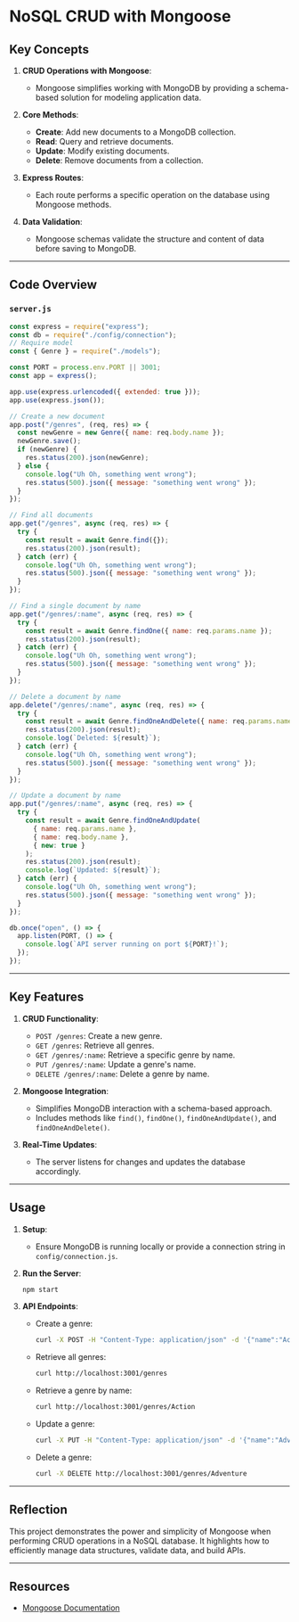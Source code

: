 # NoSQL CRUD with Mongoose

## Key Concepts

1. **CRUD Operations with Mongoose**:

   - Mongoose simplifies working with MongoDB by providing a schema-based solution for modeling application data.

2. **Core Methods**:

   - **Create**: Add new documents to a MongoDB collection.
   - **Read**: Query and retrieve documents.
   - **Update**: Modify existing documents.
   - **Delete**: Remove documents from a collection.

3. **Express Routes**:

   - Each route performs a specific operation on the database using Mongoose methods.

4. **Data Validation**:
   - Mongoose schemas validate the structure and content of data before saving to MongoDB.

---

## Code Overview

### `server.js`

```javascript
const express = require("express");
const db = require("./config/connection");
// Require model
const { Genre } = require("./models");

const PORT = process.env.PORT || 3001;
const app = express();

app.use(express.urlencoded({ extended: true }));
app.use(express.json());

// Create a new document
app.post("/genres", (req, res) => {
  const newGenre = new Genre({ name: req.body.name });
  newGenre.save();
  if (newGenre) {
    res.status(200).json(newGenre);
  } else {
    console.log("Uh Oh, something went wrong");
    res.status(500).json({ message: "something went wrong" });
  }
});

// Find all documents
app.get("/genres", async (req, res) => {
  try {
    const result = await Genre.find({});
    res.status(200).json(result);
  } catch (err) {
    console.log("Uh Oh, something went wrong");
    res.status(500).json({ message: "something went wrong" });
  }
});

// Find a single document by name
app.get("/genres/:name", async (req, res) => {
  try {
    const result = await Genre.findOne({ name: req.params.name });
    res.status(200).json(result);
  } catch (err) {
    console.log("Uh Oh, something went wrong");
    res.status(500).json({ message: "something went wrong" });
  }
});

// Delete a document by name
app.delete("/genres/:name", async (req, res) => {
  try {
    const result = await Genre.findOneAndDelete({ name: req.params.name });
    res.status(200).json(result);
    console.log(`Deleted: ${result}`);
  } catch (err) {
    console.log("Uh Oh, something went wrong");
    res.status(500).json({ message: "something went wrong" });
  }
});

// Update a document by name
app.put("/genres/:name", async (req, res) => {
  try {
    const result = await Genre.findOneAndUpdate(
      { name: req.params.name },
      { name: req.body.name },
      { new: true }
    );
    res.status(200).json(result);
    console.log(`Updated: ${result}`);
  } catch (err) {
    console.log("Uh Oh, something went wrong");
    res.status(500).json({ message: "something went wrong" });
  }
});

db.once("open", () => {
  app.listen(PORT, () => {
    console.log(`API server running on port ${PORT}!`);
  });
});
```

---

## Key Features

1. **CRUD Functionality**:

   - `POST /genres`: Create a new genre.
   - `GET /genres`: Retrieve all genres.
   - `GET /genres/:name`: Retrieve a specific genre by name.
   - `PUT /genres/:name`: Update a genre's name.
   - `DELETE /genres/:name`: Delete a genre by name.

2. **Mongoose Integration**:

   - Simplifies MongoDB interaction with a schema-based approach.
   - Includes methods like `find()`, `findOne()`, `findOneAndUpdate()`, and `findOneAndDelete()`.

3. **Real-Time Updates**:
   - The server listens for changes and updates the database accordingly.

---

## Usage

1. **Setup**:

   - Ensure MongoDB is running locally or provide a connection string in `config/connection.js`.

2. **Run the Server**:

   ```bash
   npm start
   ```

3. **API Endpoints**:
   - Create a genre:
     ```bash
     curl -X POST -H "Content-Type: application/json" -d '{"name":"Action"}' http://localhost:3001/genres
     ```
   - Retrieve all genres:
     ```bash
     curl http://localhost:3001/genres
     ```
   - Retrieve a genre by name:
     ```bash
     curl http://localhost:3001/genres/Action
     ```
   - Update a genre:
     ```bash
     curl -X PUT -H "Content-Type: application/json" -d '{"name":"Adventure"}' http://localhost:3001/genres/Action
     ```
   - Delete a genre:
     ```bash
     curl -X DELETE http://localhost:3001/genres/Adventure
     ```

---

## Reflection

This project demonstrates the power and simplicity of Mongoose when performing CRUD operations in a NoSQL database. It highlights how to efficiently manage data structures, validate data, and build APIs.

---

## Resources

- [Mongoose Documentation](https://mongoosejs.com/docs/)
